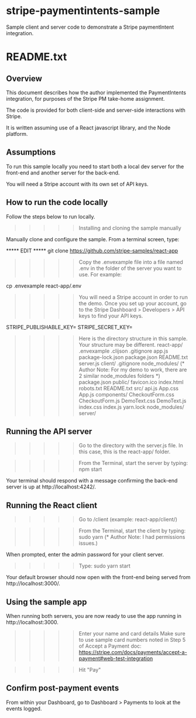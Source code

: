 # stripe-paymentintents-sample
Sample client and server code to demonstrate a Stripe paymentIntent integration.

README.txt
============
Overview
---------
This document describes how the author implemented the PaymentIntents integration, for purposes of the Stripe PM take-home assignment.

The code is provided for both client-side and server-side interactions with Stripe.

It is written assuming use of a React javascript library, and the Node platform.

Assumptions
------------
To run this sample locally you need to start both a local dev server for the front-end and another server for the back-end.

You will need a Stripe account with its own set of API keys.


How to run the code locally
--------------------------

Follow the steps below to run locally.

>>>>> Installing and cloning the sample manually

Manually clone and configure the sample. From a terminal screen, type:

***** EDIT ***** git clone https://github.com/stripe-samples/react-app

>>>>> Copy the .envexample file into a file named .env in the folder of the server you want to use. For example:

cp .envexample react-app/.env

>>>>> You will need a Stripe account in order to run the demo. Once you set up your account, go to the Stripe Dashboard > Developers > API keys to find your API keys.

STRIPE_PUBLISHABLE_KEY=<replace-with-your-publishable-key>
STRIPE_SECRET_KEY=<replace-with-your-secret-key>

>>>>> Here is the directory structure in this sample. Your structure may be different.
react-app/
  .envexample
  .clijson
  .gitignore
  app.js
  package-lock.json
  package.json
  README.txt
  server.js
  client/
  	.gitignore
  	node_modules/ (* Author Note: For my demo to work, there are 2 similar node_modules folders *)
  	package.json
  	public/
  		favicon.ico
  		index.html
  		robots.txt
  	README.txt
  	src/
  		api.js
  		App.css
  		App.js
  		components/
  			CheckoutForm.css
  			CheckoutForm.js
  			DemoText.css
  			DemoText.js
  		index.css
  		index.js
  	yarn.lock
  node_modules/
  server/


Running the API server
----------------------
>>>>> Go to the directory with the server.js file. In this case, this is the react-app/ folder.

>>>>> From the Terminal, start the server by typing:
npm start

Your terminal should respond with a message confirming the back-end server is up at http://localhost:4242/.


Running the React client
-------------------------
>>>>> Go to /client (example: react-app/client/)

>>>>> From the Terminal, start the client by typing:
sudo yarn (* Author Note: I had permissions issues.)

When prompted, enter the admin password for your client server.

>>>>> Type:
sudo yarn start 

Your default browser should now open with the front-end being served from http://localhost:3000/.


Using the sample app
---------------------
When running both servers, you are now ready to use the app running in http://localhost:3000.

>>>>> Enter your name and card details
Make sure to use sample card numbers noted in Step 5 of Accept a Payment doc: https://stripe.com/docs/payments/accept-a-payment#web-test-integration

>>>>> Hit "Pay"

Confirm post-payment events
---------------------------
From within your Dashboard, go to Dashboard > Payments to look at the events logged.
